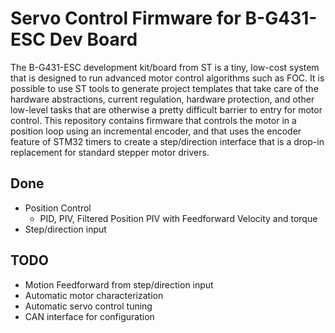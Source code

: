 # Servo Control Firmware for B-G431-ESC Dev Board

The B-G431-ESC development kit/board from ST is a tiny, low-cost system that is designed to run advanced motor control algorithms such as FOC. It is possible to use ST tools to generate project templates that take care of the hardware abstractions, current regulation, hardware protection, and other low-level tasks that are otherwise a pretty difficult barrier to entry for motor control. This repository contains firmware that controls the motor in a position loop using an incremental encoder, and that uses the encoder feature of STM32 timers to create a step/direction interface that is a drop-in replacement for standard stepper motor drivers.

## Done

 * Position Control
   * PID, PIV, Filtered Position PIV with Feedforward Velocity and torque
 * Step/direction input

## TODO

 * Motion Feedforward from step/direction input
 * Automatic motor characterization
 * Automatic servo control tuning
 * CAN interface for configuration

